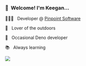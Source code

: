 ### 🎉&nbsp; Welcome! I'm Keegan...

👨🏻‍💻 &nbsp; Developer @ [Pinpoint Software](https://github.com/pinpt)

🌲  &nbsp; Lover of the outdoors

🦕 &nbsp; Occasional Deno developer

📚 &nbsp; Always learning

<a href="https://pinpoint.com/@k"><img src="https://api.url2png.com/v6/P9B7FC4A8B58D95/37698f8f23071db1fc7b746f30a4c414/png/?url=https%3A%2F%2Fcards.pinpoint.com%2Fprofile%2Fk%3Fchrome%3Dtrue&viewport=600x440&thumbnail_max_width=600&ttl=60"></img></a>
